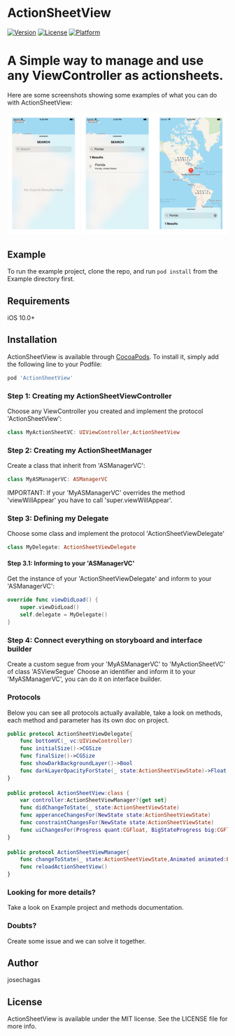 # ActionSheetView
[![Version](https://img.shields.io/cocoapods/v/ActionSheetView.svg?style=flat)](http://cocoapods.org/pods/ActionSheetView)
[![License](https://img.shields.io/cocoapods/l/ActionSheetView.svg?style=flat)](http://cocoapods.org/pods/ActionSheetView)
[![Platform](https://img.shields.io/cocoapods/p/ActionSheetView.svg?style=flat)](http://cocoapods.org/pods/ActionSheetView)

A Simple way to manage and use any ViewController as  actionsheets.
=======

Here are some screenshots showing some examples of what you can do with ActionSheetView:

![Example1 Screenshots](https://raw.githubusercontent.com/josechagas/ActionSheetView/master/ReadmeAssets/screens1.jpg)

## Example

To run the example project, clone the repo, and run `pod install` from the Example directory first.

## Requirements

iOS 10.0+

## Installation

ActionSheetView is available through [CocoaPods](http://cocoapods.org). To install
it, simply add the following line to your Podfile:

```ruby
pod 'ActionSheetView'
```

### Step 1: Creating my ActionSheetViewController
Choose any ViewController you created and implement the protocol 'ActionSheetView':

```swift
class MyActionSheetVC: UIViewController,ActionSheetView
```

### Step 2: Creating my ActionSheetManager
Create a class that inherit from 'ASManagerVC':

```swift
class MyASManagerVC: ASManagerVC
```

IMPORTANT: If your 'MyASManagerVC' overrides the method 'viewWillAppear' you have to call 'super.viewWillAppear'.

### Step 3: Defining my Delegate
Choose some class and implement the protocol 'ActionSheetViewDelegate'

```swift
class MyDelegate: ActionSheetViewDelegate
```

#### Step 3.1: Informing to your 'ASManagerVC'
Get the instance of your 'ActionSheetViewDelegate' and inform to your 'ASManagerVC':

```swift
override func viewDidLoad() {
    super.viewDidLoad()
    self.delegate = MyDelegate()
}
```


### Step 4: Connect everything on storyboard and interface builder
Create a custom segue from your 'MyASManagerVC' to 'MyActionSheetVC' of class 'ASViewSegue'
Choose an identifier and inform it to your 'MyASManagerVC', you can do it on interface builder.


### Protocols
Below you can see all protocols actually available, take a look on methods, each method and parameter has its own doc on project.

```swift
public protocol ActionSheetViewDelegate{
    func bottomVC(_ vc:UIViewController)
    func initialSize()->CGSize
    func finalSize()->CGSize
    func showDarkBackgroundLayer()->Bool
    func darkLayerOpacityForState(_ state:ActionSheetViewState)->Float
}

public protocol ActionSheetView:class {
    var controller:ActionSheetViewManager?{get set}
    func didChangeToState(_ state:ActionSheetViewState)
    func apperanceChangesFor(NewState state:ActionSheetViewState)
    func constraintChangesFor(NewState state:ActionSheetViewState)
    func uiChangesFor(Progress quant:CGFloat, BigStateProgress big:CGFloat, SmallStateProgress small:CGFloat)
}

public protocol ActionSheetViewManager{
    func changeToState(_ state:ActionSheetViewState,Animated animated:Bool)
    func reloadActionSheetView()
}
```

### Looking for more details?
Take a look on Example project and methods documentation.


### Doubts?
Create some issue and we can solve it together.


## Author

josechagas

## License

ActionSheetView is available under the MIT license. See the LICENSE file for more info.

